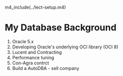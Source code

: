 
m4_include(../lect-setup.m4)

# My Database Background

1. Oracle 5.x
2. Developing Oracle's underlying  OCI library (OCI 8)
3. Lucent and Contracting
4. Performance tuning
5. Con-Agra contrct
6. Build a AutoDBA - sell company







